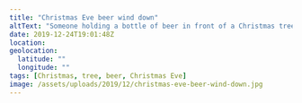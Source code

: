```yaml
---
title: "Christmas Eve beer wind down"
altText: "Someone holding a bottle of beer in front of a Christmas tree"
date: 2019-12-24T19:01:48Z
location: 
geolocation: 
  latitude: ""
  longitude: ""
tags: [Christmas, tree, beer, Christmas Eve]
image: /assets/uploads/2019/12/christmas-eve-beer-wind-down.jpg
---
```

